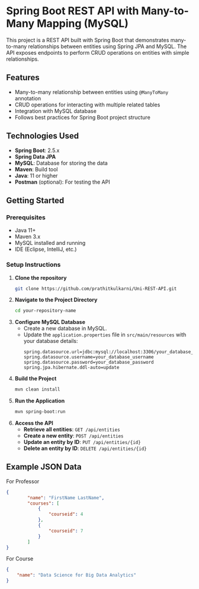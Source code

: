 # Spring Boot REST API with Many-to-Many Mapping (MySQL)

This project is a REST API built with Spring Boot that demonstrates many-to-many relationships between entities using Spring JPA and MySQL. The API exposes endpoints to perform CRUD operations on entities with simple relationships.

## Features
- Many-to-many relationship between entities using `@ManyToMany` annotation
- CRUD operations for interacting with multiple related tables
- Integration with MySQL database
- Follows best practices for Spring Boot project structure

## Technologies Used
- **Spring Boot**: 2.5.x
- **Spring Data JPA**
- **MySQL**: Database for storing the data
- **Maven**: Build tool
- **Java**: 11 or higher
- **Postman** (optional): For testing the API

## Getting Started

### Prerequisites
- Java 11+
- Maven 3.x
- MySQL installed and running
- IDE (Eclipse, IntelliJ, etc.)

### Setup Instructions

1. **Clone the repository**
   ```bash
   git clone https://github.com/prathitkulkarni/Uni-REST-API.git
   ```
2. **Navigate to the Project Directory**
    ```bash
    cd your-repository-name
    ```
3. **Configure MySQL Database**
    - Create a new database in MySQL.
    - Update the `application.properties` file in `src/main/resources` with your database details:
      ```properties
      spring.datasource.url=jdbc:mysql://localhost:3306/your_database_name
      spring.datasource.username=your_database_username
      spring.datasource.password=your_database_password
      spring.jpa.hibernate.ddl-auto=update
      ```
4. **Build the Project**
    ```bash
    mvn clean install
    ```
5. **Run the Application**
    ```bash
    mvn spring-boot:run
    ```
6. **Access the API**
    - **Retrieve all entities**: `GET /api/entities`
    - **Create a new entity**: `POST /api/entities`
    - **Update an entity by ID**: `PUT /api/entities/{id}`
    - **Delete an entity by ID**: `DELETE /api/entities/{id}`
  
## Example JSON Data

For Professor
```json 
{
        "name": "FirstName LastName",
        "courses": [
            {
                "courseid": 4
            },
            {
                "courseid": 7
            }
        ]
}
```
For Course
```json 
{
    "name": "Data Science for Big Data Analytics"
}



